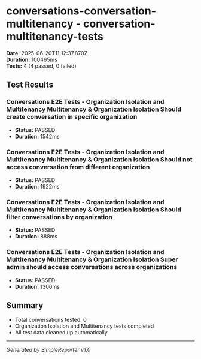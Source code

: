 # conversations-conversation-multitenancy - conversation-multitenancy-tests

**Date:** 2025-06-20T11:12:37.870Z  
**Duration:** 100465ms  
**Tests:** 4 (4 passed, 0 failed)

## Test Results


### Conversations E2E Tests - Organization Isolation and Multitenancy Multitenancy & Organization Isolation Should create conversation in specific organization
- **Status:** PASSED
- **Duration:** 1542ms



### Conversations E2E Tests - Organization Isolation and Multitenancy Multitenancy & Organization Isolation Should not access conversation from different organization
- **Status:** PASSED
- **Duration:** 1922ms



### Conversations E2E Tests - Organization Isolation and Multitenancy Multitenancy & Organization Isolation Should filter conversations by organization
- **Status:** PASSED
- **Duration:** 888ms



### Conversations E2E Tests - Organization Isolation and Multitenancy Multitenancy & Organization Isolation Super admin should access conversations across organizations
- **Status:** PASSED
- **Duration:** 1306ms



## Summary

- Total conversations tested: 0
- Organization Isolation and Multitenancy tests completed
- All test data cleaned up automatically

---
*Generated by SimpleReporter v1.0*
